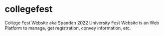 # collegefest
College Fest Website aka Spandan 2022 University Fest Website is an Web Platform to manage, get registration, convey information, etc.
